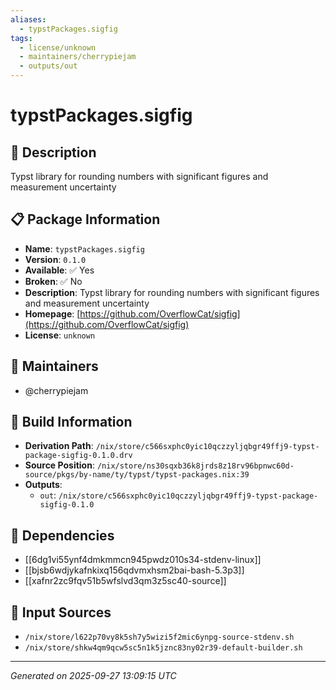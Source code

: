```yaml
---
aliases:
  - typstPackages.sigfig
tags:
  - license/unknown
  - maintainers/cherrypiejam
  - outputs/out
---
```


# typstPackages.sigfig

## 📝 Description

Typst library for rounding numbers with significant figures and measurement uncertainty

## 📋 Package Information

- **Name**: `typstPackages.sigfig`
- **Version**: `0.1.0`
- **Available**: ✅ Yes
- **Broken**: ✅ No
- **Description**: Typst library for rounding numbers with significant figures and measurement uncertainty
- **Homepage**: [https://github.com/OverflowCat/sigfig](https://github.com/OverflowCat/sigfig)
- **License**: `unknown`
## 👥 Maintainers

- @cherrypiejam


## 🔧 Build Information

- **Derivation Path**: `/nix/store/c566sxphc0yic10qczzyljqbgr49ffj9-typst-package-sigfig-0.1.0.drv`
- **Source Position**: `/nix/store/ns30sqxb36k8jrds8z18rv96bpnwc60d-source/pkgs/by-name/ty/typst/typst-packages.nix:39`
- **Outputs**:
  - `out`:  `/nix/store/c566sxphc0yic10qczzyljqbgr49ffj9-typst-package-sigfig-0.1.0`

## 🔗 Dependencies

- [[6dg1vi55ynf4dmkmmcn945pwdz010s34-stdenv-linux]]
- [[bjsb6wdjykafnkixq156qdvmxhsm2bai-bash-5.3p3]]
- [[xafnr2zc9fqv51b5wfslvd3qm3z5sc40-source]]

## 📁 Input Sources

- `/nix/store/l622p70vy8k5sh7y5wizi5f2mic6ynpg-source-stdenv.sh`
- `/nix/store/shkw4qm9qcw5sc5n1k5jznc83ny02r39-default-builder.sh`

---
*Generated on 2025-09-27 13:09:15 UTC*

